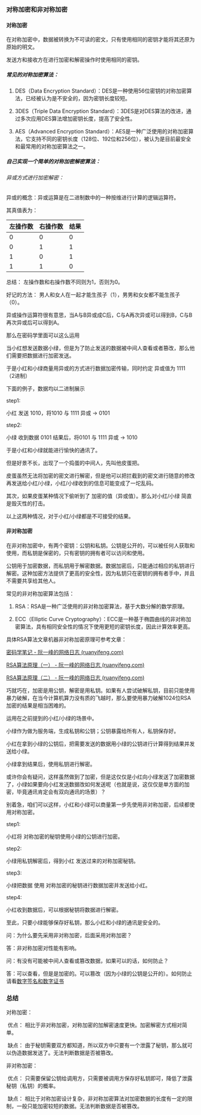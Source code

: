 ### 对称加密和非对称加密



#### 对称加密

在对称加密中，数据被转换为不可读的密文，只有使用相同的密钥才能将其还原为原始的明文。

发送方和接收方在进行加密和解密操作时使用相同的密钥。

##### 常见的对称加密算法：

1. DES（Data Encryption Standard）：DES是一种使用56位密钥的对称加密算法，已经被认为是不安全的，因为密钥长度较短。

2. 3DES（Triple Data Encryption Standard）：3DES是对DES算法的改进，通过多次应用DES算法增加密钥长度，提高了安全性。

3. AES（Advanced Encryption Standard）：AES是一种广泛使用的对称加密算法，它支持不同的密钥长度（128位、192位和256位），被认为是目前最安全和最常用的对称加密算法之一。

##### 自己实现一个简单的对称加密解密算法：

###### 异或方式进行加密解密：

异或的概念：异或运算是在二进制数中的一种按维进行计算的逻辑运算符。

其真值表为：

| 左操作数 | 右操作数 | 结果 |
| -------- | -------- | ---- |
| 0        | 0        | 0    |
| 0        | 1        | 1    |
| 1        | 0        | 1    |
| 1        | 1        | 0    |

总结： 左操作数和右操作数不同则为1，否则为0。

好记的方法： 男人和女人在一起才能生孩子（1），男男和女女都不能生孩子（0）。

异或操作运算符很有意思，当A与B异或成C后，C与A再次异或可以得到B，C与B再次异或后可以得到A。

那么在密码学里面可以这么运用

当小红想发送数据小绿，但是为了防止发送的数据被中间人查看或者篡改，那么他们需要把数据进行加密发送。

于是小红和小绿商量用异或的方式进行数据加密传输，同时约定 异或值为  1111 （2进制）

下面的例子，数据均以二进制展示

step1:

小红 发送 1010，将1010 与 1111 异或   -> 0101

 step2:

小绿 收到数据 0101 结果后，将0101 与 1111 异或 -> 1010

于是小红和小绿就能进行愉快的通讯了。



但是好景不长，出现了一个捣蛋的中间人，先叫他皮蛋把。

皮蛋虽然无法将加密的密文进行解密，但是他可以把拦截到的密文进行随意的修改再发送给小红/小绿，小红/小绿收到的信息可能变成了一坨乱码。

其次，如果皮蛋某种情况下偷听到了 加密的值（异或值）。那么对小红/小绿 简直是毁灭性的打击。

以上这两种情况，对于小红/小绿都是不可接受的结果。



#### 非对称加密

在非对称加密中，有两个密钥：公钥和私钥。公钥是公开的，可以被任何人获取和使用，而私钥是保密的，只有密钥的拥有者可以访问和使用。

公钥用于加密数据，而私钥用于解密数据。数据加密后，只能通过相应的私钥进行解密。这种加密方法提供了更高的安全性，因为私钥只在密钥的拥有者手中，并且不需要共享给其他人。

常见的非对称加密算法包括：

1. RSA：RSA是一种广泛使用的非对称加密算法，基于大数分解的数学原理。

2. ECC（Elliptic Curve Cryptography）：ECC是一种基于椭圆曲线的非对称加密算法，具有相同安全性的情况下使用更短的密钥长度，因此计算效率更高。

具体RSA算法文章机器非对称加密原理可参考文章：

[密码学笔记 - 阮一峰的网络日志 (ruanyifeng.com)](http://www.ruanyifeng.com/blog/2006/12/notes_on_cryptography.html)

[RSA算法原理（一） - 阮一峰的网络日志 (ruanyifeng.com)](http://www.ruanyifeng.com/blog/2013/06/rsa_algorithm_part_one.html)

[RSA算法原理（二） - 阮一峰的网络日志 (ruanyifeng.com)](http://www.ruanyifeng.com/blog/2013/07/rsa_algorithm_part_two.html)

巧就巧在，加密是用公钥，解密是用私钥。如果有人尝试破解私钥，目前只能使用暴力破解，在当今计算机算力没有质的飞越时，那么要使用暴力破解1024位RSA加密的结果是相当困难的。

运用在之前提到的小红/小绿的场景中。

小绿作为做为服务端，生成私钥和公钥；公钥暴露给所有人，私钥保存好。

小红在拿到小绿的公钥后，把需要发送的数据用小绿的公钥进行计算得到结果并发送给小绿。

小绿拿到结果后，使用私钥进行解密。



或许你会有疑问，这样虽然做到了加密，但是这仅仅是小红向小绿发送了加密数据了，小绿如果要向小红发送数据改如何发送呢（也就是说，这仅仅是单方面的加密，毕竟通讯肯定会有双向通讯的场景）？

别着急，咱们可以这样，小红和小绿可以商量第一步先使用非对称加密，后续都使用对称加密。

step1:

小红将 对称加密的秘钥使用小绿的公钥进行加密。

step2:

小绿用私钥解密后，得到小红 发送过来的对称加密秘钥。

step3:

小绿把数据 使用 对称加密的秘钥进行数据加密并发送给小红。

step4:

小红收到数据后，可以根据秘钥将数据进行解密。

至此，只要小绿能够保存好私钥，那么小红和小绿的通讯是安全的。



问：为什么要先采用非对称加密，后面采用对称加密？

答：非对称加密对性能有影响。



问：有没有可能被中间人查看或篡改数据，如果可以的话，如何防止？

答：可以查看，但是是加密的。可以篡改（因为小绿的公钥是公开的）。如何防止请看[数字签名和数字证书](./数字签名和数字证书)



### 总结

对称加密：

​	优点： 相比于非对称加密，对称加密的加解密速度更快。加密解密方式相对简单。

​	缺点： 由于秘钥需要双方都知道，所以双方中只要有一个泄露了秘钥，那么就可以伪造数据发送了。无法判断数据是否被篡改。

非对称加密：

​	优点： 只需要保留公钥给调用方，只需要被调用方保存好私钥即可，降低了泄露秘钥（私钥）的概率。

​	缺点： 相比于对称加密设计复杂，非对称加密算法对加密数据的长度有一定的限制，一般只能加密较短的数据。无法判断数据是否被篡改。